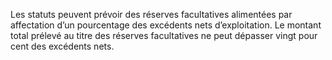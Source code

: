 Les statuts peuvent prévoir des réserves facultatives alimentées par affectation d’un pourcentage des excédents nets d’exploitation. Le montant total prélevé au titre des réserves facultatives ne peut dépasser vingt pour cent des excédents nets.